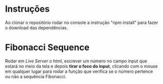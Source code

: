 # Instruções

Ao clonar o repositório rodar no console a instrução "npm install" para fazer o download das dependências.

# Fibonacci Sequence

Rodar em _Live Server_ o html, escrever um número no campo input que estará no meio da tela e depois **tirar o foco do input**, clicando com o mouse em qualquer lugar para rodar a função que verifica se o número pertence ou não a sequência Fibonacci.
